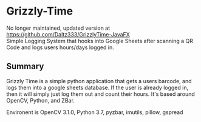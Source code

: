 # Grizzly-Time
No longer maintained, updated version at https://github.com/Daltz333/GrizzlyTime-JavaFX  
Simple Logging System that hooks into Google Sheets
after scanning a QR Code and logs users hours/days logged in. 

## Summary
Grizzly Time is a simple python application that gets a users barcode, and logs them into a google sheets database. If the user is already logged in, then it will simply just log them out and count their hours. It's based around OpenCV, Python, and ZBar.

Environent is OpenCV 3.1.0, Python 3.7, pyzbar, imutils, pillow, gspread
